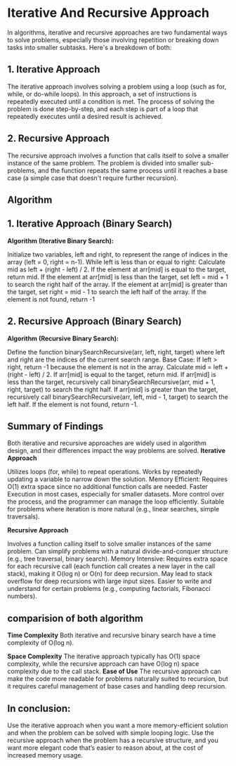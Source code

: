 # Iterative And Recursive Approach


In algorithms, iterative and recursive approaches are two fundamental ways to solve problems, especially those involving repetition or breaking down tasks into smaller subtasks. Here's a breakdown of both:

## 1. Iterative Approach

The iterative approach involves solving a problem using a loop (such as for, while, or do-while loops). In this approach, a set of instructions is repeatedly executed until a condition is met. The process of solving the problem is done step-by-step, and each step is part of a loop that repeatedly executes until a desired result is achieved.

## 2. Recursive Approach

The recursive approach involves a function that calls itself to solve a smaller instance of the same problem. The problem is divided into smaller sub-problems, and the function repeats the same process until it reaches a base case (a simple case that doesn't require further recursion).


## Algorithm

## 1. Iterative Approach (Binary Search)


**Algorithm (Iterative Binary Search):**

Initialize two variables, left and right, to represent the range of indices in the array (left = 0, right = n-1).
While left is less than or equal to right:
Calculate mid as left + (right - left) / 2.
If the element at arr[mid] is equal to the target, return mid.
If the element at arr[mid] is less than the target, set left = mid + 1 to search the right half of the array.
If the element at arr[mid] is greater than the target, set right = mid - 1 to search the left half of the array.
If the element is not found, return -1


## 2. Recursive Approach (Binary Search)


**Algorithm (Recursive Binary Search):**

Define the function binarySearchRecursive(arr, left, right, target) where left and right are the indices of the current search range.
Base Case:
If left > right, return -1 because the element is not in the array.
Calculate mid = left + (right - left) / 2.
If arr[mid] is equal to the target, return mid.
If arr[mid] is less than the target, recursively call binarySearchRecursive(arr, mid + 1, right, target) to search the right half.
If arr[mid] is greater than the target, recursively call binarySearchRecursive(arr, left, mid - 1, target) to search the left half.
If the element is not found, return -1.


## Summary of Findings

Both iterative and recursive approaches are widely used in algorithm design, and their differences impact the way problems are solved.
**Iterative Approach**

Utilizes loops (for, while) to repeat operations.
Works by repeatedly updating a variable to narrow down the solution.
Memory Efficient: Requires O(1) extra space since no additional function calls are needed.
Faster Execution in most cases, especially for smaller datasets.
More control over the process, and the programmer can manage the loop efficiently.
Suitable for problems where iteration is more natural (e.g., linear searches, simple traversals).

**Recursive Approach**

Involves a function calling itself to solve smaller instances of the same problem.
Can simplify problems with a natural divide-and-conquer structure (e.g., tree traversal, binary search).
Memory Intensive: Requires extra space for each recursive call (each function call creates a new layer in the call stack), making it O(log n) or O(n) for deep recursion.
May lead to stack overflow for deep recursions with large input sizes.
Easier to write and understand for certain problems (e.g., computing factorials, Fibonacci numbers).

## comparision of both algorithm

**Time Complexity** Both iterative and recursive binary search have a time complexity of O(log n).

**Space Complexity** The iterative approach typically has O(1) space complexity, while the recursive approach can have O(log n) space complexity due to the call stack.
**Ease of Use** The recursive approach can make the code more readable for problems naturally suited to recursion, but it requires careful management of base cases and handling deep recursion.

## In conclusion:

Use the iterative approach when you want a more memory-efficient solution and when the problem can be solved with simple looping logic.
Use the recursive approach when the problem has a recursive structure, and you want more elegant code that’s easier to reason about, at the cost of increased memory usage.